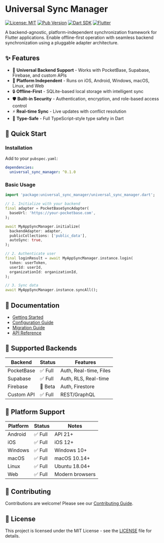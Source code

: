 # Universal Sync Manager

[![License: MIT](https://img.shields.io/badge/License-MIT-yellow.svg)](https://opensource.org/licenses/MIT)
[![Pub Version](https://img.shields.io/pub/v/universal_sync_manager.svg)](https://pub.dev/packages/universal_sync_manager)
[![Dart SDK](https://img.shields.io/badge/Dart-3.0+-blue.svg)](https://dart.dev)
[![Flutter](https://img.shields.io/badge/Flutter-3.10+-blue.svg)](https://flutter.dev)

A backend-agnostic, platform-independent synchronization framework for Flutter applications. Enable offline-first operation with seamless backend synchronization using a pluggable adapter architecture.

## ✨ Features

- 🔄 **Universal Backend Support** - Works with PocketBase, Supabase, Firebase, and custom APIs
- 📱 **Platform Independent** - Runs on iOS, Android, Windows, macOS, Linux, and Web
- 🔒 **Offline-First** - SQLite-based local storage with intelligent sync
- 🛡️ **Built-in Security** - Authentication, encryption, and role-based access control
- ⚡ **Real-time Sync** - Live updates with conflict resolution
- 🎯 **Type-Safe** - Full TypeScript-style type safety in Dart

## 🚀 Quick Start

### Installation

Add to your `pubspec.yaml`:

```yaml
dependencies:
  universal_sync_manager: ^0.1.0
```

### Basic Usage

```dart
import 'package:universal_sync_manager/universal_sync_manager.dart';

// 1. Initialize with your backend
final adapter = PocketBaseSyncAdapter(
  baseUrl: 'https://your-pocketbase.com',
);

await MyAppSyncManager.initialize(
  backendAdapter: adapter,
  publicCollections: ['public_data'],
  autoSync: true,
);

// 2. Authenticate user
final loginResult = await MyAppSyncManager.instance.login(
  token: userToken,
  userId: userId,
  organizationId: organizationId,
);

// 3. Sync data
await MyAppSyncManager.instance.syncAll();
```

## 📖 Documentation

- [Getting Started](doc/README.md)
- [Configuration Guide](doc/generated/configuration_guide.md)
- [Migration Guide](doc/migration/USM_MIGRATION_GUIDE.md)
- [API Reference](doc/generated/)

## 🔌 Supported Backends

| Backend | Status | Features |
|---------|--------|----------|
| PocketBase | ✅ Full | Auth, Real-time, Files |
| Supabase | ✅ Full | Auth, RLS, Real-time |
| Firebase | 🚧 Beta | Auth, Firestore |
| Custom API | ✅ Full | REST/GraphQL |

## 📱 Platform Support

| Platform | Status | Notes |
|----------|--------|-------|
| Android | ✅ Full | API 21+ |
| iOS | ✅ Full | iOS 12+ |
| Windows | ✅ Full | Windows 10+ |
| macOS | ✅ Full | macOS 10.14+ |
| Linux | ✅ Full | Ubuntu 18.04+ |
| Web | ✅ Full | Modern browsers |

## 🤝 Contributing

Contributions are welcome! Please see our [Contributing Guide](CONTRIBUTING.md).

## 📄 License

This project is licensed under the MIT License - see the [LICENSE](LICENSE) file for details.

